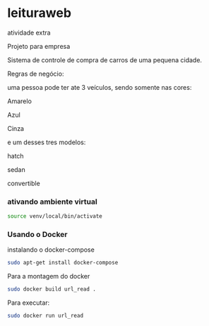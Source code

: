 # leituraweb
atividade extra

Projeto para empresa

Sistema de controle de compra de carros de uma pequena cidade.

Regras de negócio:

uma pessoa pode ter ate 3 veículos, sendo somente nas cores:

Amarelo

Azul

Cinza

e um desses tres modelos:

hatch

sedan

convertible 


### ativando ambiente virtual
``` bash
source venv/local/bin/activate
```

### Usando o Docker
instalando o docker-compose

``` bash
sudo apt-get install docker-compose
```

Para a montagem do docker
``` bash
sudo docker build url_read .
```

Para executar:
``` bash
sudo docker run url_read
``` 